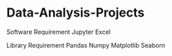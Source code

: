 # Data-Analysis-Projects

Software Requirement 
Jupyter 
Excel

Library Requirement
Pandas
Numpy
Matplotlib
Seaborn
